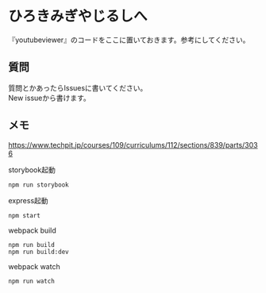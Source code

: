 # ひろきみぎやじるしへ
『youtubeviewer』のコードをここに置いておきます。参考にしてください。  

## 質問
質問とかあったらIssuesに書いてください。  
New issueから書けます。

## メモ
https://www.techpit.jp/courses/109/curriculums/112/sections/839/parts/3036

storybook起動  
```
npm run storybook
```

express起動  
```
npm start
```

webpack build  
```
npm run build
npm run build:dev
```

webpack watch  
```
npm run watch
```
